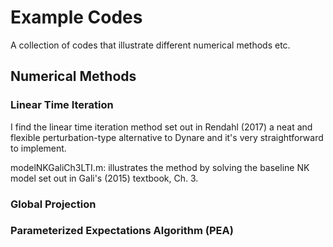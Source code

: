 # Example Codes
A collection of codes that illustrate different numerical methods etc.
## Numerical Methods
### Linear Time Iteration
I find the linear time iteration method set out in Rendahl (2017) a neat and flexible perturbation-type alternative to Dynare and it's very straightforward to implement. 

modelNKGaliCh3LTI.m: illustrates the method by solving the baseline NK model set out in Gali's (2015) textbook, Ch. 3.

### Global Projection

### Parameterized Expectations Algorithm (PEA)

